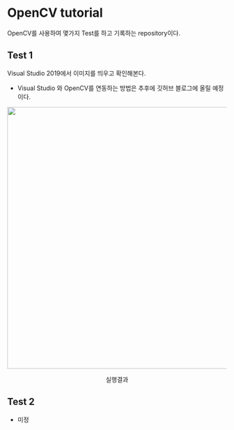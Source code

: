 # OpenCV tutorial  
OpenCV를 사용하여 몇가지 Test를 하고 기록하는 repository이다.  
## Test 1  
Visual Studio 2019에서 이미지를 띄우고 확인해본다.  
* Visual Studio 와 OpenCV를 연동하는 방법은 추후에 깃허브 블로그에 올릴 예정이다.  
<p align="center"><img src="https://user-images.githubusercontent.com/77342519/128274689-944e6cc7-6943-435f-9099-665c73801795.png" width="600
px"></p> 
<p align="center">실행결과  

## Test 2
* 미정
